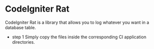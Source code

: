 # CodeIgniter Rat

CodeIgniter Rat is a library that allows you to log whatever you want in a database table.

- step 1 Simply copy the files inside the corresponding CI application directories.
